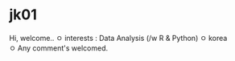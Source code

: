 # jk01 
Hi, welcome..
ㅇ interests : Data Analysis (/w R & Python)
ㅇ korea  
ㅇ Any comment's welcomed. 
